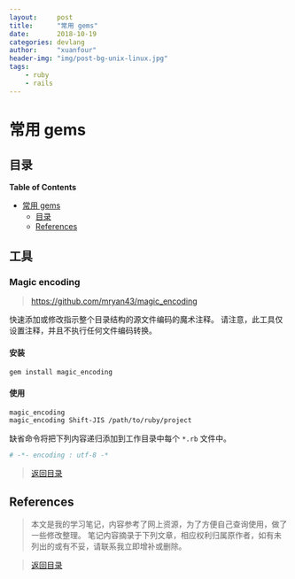 ```yaml
---
layout:     post
title:      "常用 gems"
date:       2018-10-19
categories: devlang
author:     "xuanfour"
header-img: "img/post-bg-unix-linux.jpg"
tags:
    - ruby
    - rails
---
```


# 常用 gems #

## 目录

<!-- markdown-toc start - Don't edit this section. Run M-x markdown-toc-refresh-toc -->
**Table of Contents**

- [常用 gems](#常用-gems)
    - [目录](#目录)
    - [References](#references)

<!-- markdown-toc end -->

## 工具 ##

### Magic encoding ###

> <https://github.com/mryan43/magic_encoding>

快速添加或修改指示整个目录结构的源文件编码的魔术注释。
请注意，此工具仅设置注释，并且不执行任何文件编码转换。

#### 安装 ####

``` bash
gem install magic_encoding
```

#### 使用 ####

``` bash
magic_encoding
magic_encoding Shift-JIS /path/to/ruby/project
```

缺省命令将把下列内容递归添加到工作目录中每个 `*.rb` 文件中。

``` ruby
# -*- encoding : utf-8 -*
```

> [返回目录](#目录)

## References ##

> 本文是我的学习笔记，内容参考了网上资源，为了方便自己查询使用，做了一些修改整理。
> 笔记内容摘录于下列文章，相应权利归属原作者，如有未列出的或有不妥，请联系我立即增补或删除。

> [返回目录](#目录)
